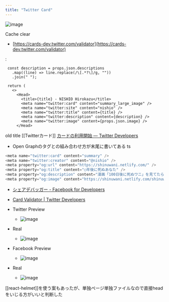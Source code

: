 ```yaml
---
title: "Twitter Card"
---
```


![image](https://gyazo.com/77ea598963604fa2b5e57c07581de594/thumb/1000)

Cache clear
- [https://cards-dev.twitter.com/validator](https://cards-dev.twitter.com/validator)

:

```
 const description = props.json.descriptions
   .map((line) => line.replace(/\[.*?\]/g, ""))
   .join(" ");

 return (
   <>
     <Head>
       <title>{title} - NISHIO Hirokazu</title>
       <meta name="twitter:card" content="summary_large_image" />
       <meta name="twitter:site" content="nishio" />
       <meta name="twitter:title" content={title} />
       <meta name="twitter:description" content={description} />
       <meta name="twitter:image" content={props.json.image} />
     </Head>
```


old title [[Twitterカード]]
[カードの利用開始 — Twitter Developers](https://developer.twitter.com/ja/docs/tweets/optimize-with-cards/guides/getting-started)
- Open Graphのタグとの組み合わせ方が末尾に書いてある
ts

```typescript
<meta name="twitter:card" content="summary" />
<meta name="twitter:creator" content="@nishio" />
<meta property="og:url" content="https://shinuwani.netlify.com/" />
<meta property="og:title" content="○年後に死ぬあなた" />
<meta property="og:description" content="漫画「100日後に死ぬワニ」を見てたら自分が何年後に死ぬのか気になったので作りました。" />
<meta property="og:image" content="https://shinuwani.netlify.com/shinuwani.jpg" />
```

- [シェアデバッガー - Facebook for Developers](https://developers.facebook.com/tools/debug/?q=https%3A%2F%2Fshinuwani.netlify.com%2F)
- [Card Validator | Twitter Developers](https://cards-dev.twitter.com/validator)


- Twitter Preview
    - ![image](https://gyazo.com/5b1094802c9149e4d37cf8cf46fc7552/thumb/1000)
- Real
    - ![image](https://gyazo.com/605989ee002c5ac2b889bbc79986f338/thumb/1000)



- Facebook Preview
    - ![image](https://gyazo.com/d4dd014e3710c224ce5c41dfaace9e1b/thumb/1000)
- Real
    - ![image](https://gyazo.com/a80db0cb4cc47f30c46d8a1c6ff4f85b/thumb/1000)

[[react-helmet]]を使う案もあったが、単独ページ単独ファイルなので直接headをいじる方がいいと判断した


